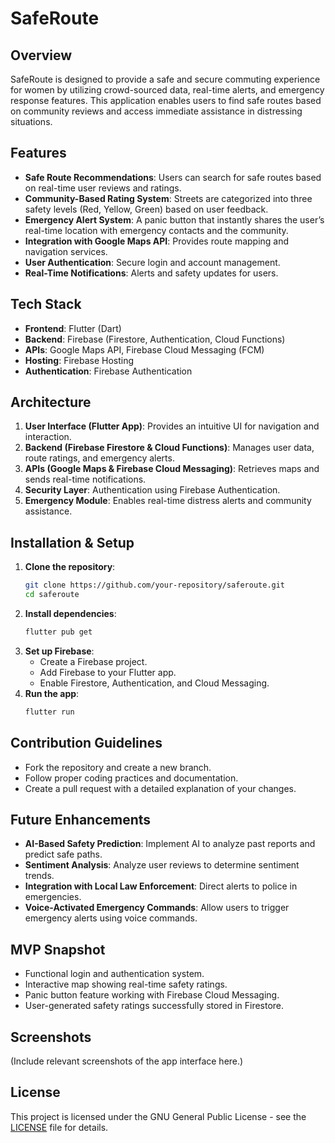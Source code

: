 # SafeRoute

## Overview

SafeRoute is designed to provide a safe and secure commuting experience for women by utilizing crowd-sourced data, real-time alerts, and emergency response features. This application enables users to find safe routes based on community reviews and access immediate assistance in distressing situations.

## Features

- **Safe Route Recommendations**: Users can search for safe routes based on real-time user reviews and ratings.
- **Community-Based Rating System**: Streets are categorized into three safety levels (Red, Yellow, Green) based on user feedback.
- **Emergency Alert System**: A panic button that instantly shares the user’s real-time location with emergency contacts and the community.
- **Integration with Google Maps API**: Provides route mapping and navigation services.
- **User Authentication**: Secure login and account management.
- **Real-Time Notifications**: Alerts and safety updates for users.

## Tech Stack

- **Frontend**: Flutter (Dart)
- **Backend**: Firebase (Firestore, Authentication, Cloud Functions)
- **APIs**: Google Maps API, Firebase Cloud Messaging (FCM)
- **Hosting**: Firebase Hosting
- **Authentication**: Firebase Authentication

## Architecture

1. **User Interface (Flutter App)**: Provides an intuitive UI for navigation and interaction.
2. **Backend (Firebase Firestore & Cloud Functions)**: Manages user data, route ratings, and emergency alerts.
3. **APIs (Google Maps & Firebase Cloud Messaging)**: Retrieves maps and sends real-time notifications.
4. **Security Layer**: Authentication using Firebase Authentication.
5. **Emergency Module**: Enables real-time distress alerts and community assistance.

## Installation & Setup

1. **Clone the repository**:
   ```bash
   git clone https://github.com/your-repository/saferoute.git
   cd saferoute
   ```
2. **Install dependencies**:
   ```bash
   flutter pub get
   ```
3. **Set up Firebase**:
   - Create a Firebase project.
   - Add Firebase to your Flutter app.
   - Enable Firestore, Authentication, and Cloud Messaging.
4. **Run the app**:
   ```bash
   flutter run
   ```

## Contribution Guidelines

- Fork the repository and create a new branch.
- Follow proper coding practices and documentation.
- Create a pull request with a detailed explanation of your changes.

## Future Enhancements

- **AI-Based Safety Prediction**: Implement AI to analyze past reports and predict safe paths.
- **Sentiment Analysis**: Analyze user reviews to determine sentiment trends.
- **Integration with Local Law Enforcement**: Direct alerts to police in emergencies.
- **Voice-Activated Emergency Commands**: Allow users to trigger emergency alerts using voice commands.

## MVP Snapshot

- Functional login and authentication system.
- Interactive map showing real-time safety ratings.
- Panic button feature working with Firebase Cloud Messaging.
- User-generated safety ratings successfully stored in Firestore.

## Screenshots

(Include relevant screenshots of the app interface here.)

## License

This project is licensed under the GNU General Public License - see the [LICENSE](LICENSE) file for details.
